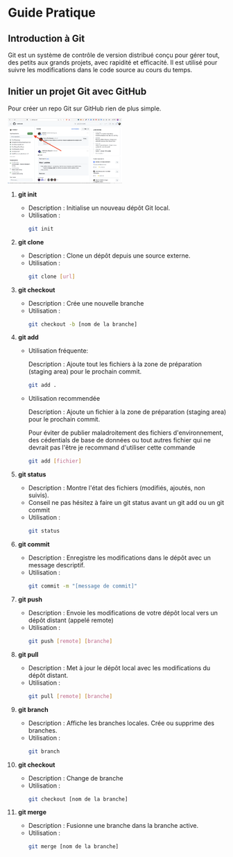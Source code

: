 # Guide Pratique

## Introduction à Git

Git est un système de contrôle de version distribué conçu pour gérer tout, des petits aux grands projets, avec rapidité et efficacité. Il est utilisé pour suivre les modifications dans le code source au cours du temps.

## Initier un projet Git avec GitHub

Pour créer un repo Git sur GitHub rien de plus simple.


<img src="./img/1-create-repo.png" height="150px" />

1. **git init**
   - Description : Initialise un nouveau dépôt Git local.
   - Utilisation : 
        ```bash
        git init
        ```

2. **git clone**
   - Description : Clone un dépôt depuis une source externe.
   - Utilisation : 
        ```bash
        git clone [url]
        ```

3. **git checkout**
   - Description : Crée une nouvelle branche
   - Utilisation : 
        ```bash
        git checkout -b [nom de la branche]
        ```

4. **git add**
   - Utilisation fréquente:
  
        Description : Ajoute tout les fichiers à la zone de préparation (staging area) pour le prochain commit.
        ```bash
        git add .
        ```
   - Utilisation recommendée
    
        Description : Ajoute un fichier à la zone de préparation (staging area) pour le prochain commit.
  
        Pour éviter de publier maladroitement des fichiers d'environnement, des cédentials de base de données ou tout autres fichier qui ne devrait pas l'être je recommand d'utiliser cette commande
        ```bash
        git add [fichier]
        ```
5. **git status**
   - Description : Montre l'état des fichiers (modifiés, ajoutés, non suivis).
   - Conseil ne pas hésitez à faire un git status avant un git add ou un git commit
   - Utilisation : 
        ```bash
        git status
        ```
   

6. **git commit**
   - Description : Enregistre les modifications dans le dépôt avec un message descriptif.
   - Utilisation : 
        ```bash
        git commit -m "[message de commit]"
        ```



7. **git push**
   - Description : Envoie les modifications de votre dépôt local vers un dépôt distant (appelé remote)
   - Utilisation : 
        ```bash
        git push [remote] [branche]
        ```

8. **git pull**
   - Description : Met à jour le dépôt local avec les modifications du dépôt distant.
   - Utilisation : 
        ```bash
        git pull [remote] [branche]
        ```

9. **git branch**
   - Description : Affiche les branches locales. Crée ou supprime des branches.
   - Utilisation : 
        ```bash
        git branch
        ```

10. **git checkout**
    - Description : Change de branche
    - Utilisation : 
        ```bash
        git checkout [nom de la branche]
        ```

11. **git merge**
    - Description : Fusionne une branche dans la branche active.
    - Utilisation : 
        ```bash
        git merge [nom de la branche]
        ```
